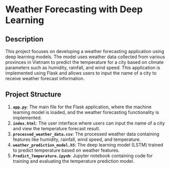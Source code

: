 # Weather Forecasting with Deep Learning

## Description
This project focuses on developing a weather forecasting application using deep learning models. The model uses weather data collected from various provinces in Vietnam to predict the temperature for a city based on climate parameters such as humidity, rainfall, and wind speed. This application is implemented using Flask and allows users to input the name of a city to receive weather forecast information.

## Project Structure
1. **`app.py`**: The main file for the Flask application, where the machine learning model is loaded, and the weather forecasting functionality is implemented.
2. **`index.html`**: The user interface where users can input the name of a city and view the temperature forecast result.
3. **`processed_weather_data.csv`**: The processed weather data containing features like humidity, rainfall, wind speed, and temperature.
4. **`weather_prediction_model.h5`**: The deep learning model (LSTM) trained to predict temperature based on weather features.
5. **`Predict_Temperature.ipynb`**: Jupyter notebook containing code for training and evaluating the temperature prediction model.

